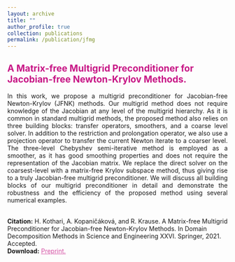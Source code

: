 ```yaml
---
layout: archive
title: ""
author_profile: true
collection: publications
permalink: /publication/jfmg
---
```


## <span style="color:rgb(199, 21, 133)"> A Matrix-free Multigrid Preconditioner for Jacobian-free Newton-Krylov Methods. </span>
<div style="text-align: justify">In this work, we propose a multigrid preconditioner for Jacobian-free Newton-Krylov (JFNK) methods. Our multigrid method does not require knowledge of the Jacobian at any level of the multigrid hierarchy. As it is common in standard multigrid methods, the proposed method also relies on three building blocks: transfer operators, smoothers, and a coarse level solver. In addition to the restriction and prolongation operator, we also use a projection operator to transfer the current Newton iterate to a coarser level. The three-level Chebyshev semi-iterative method is employed as a smoother, as it has good smoothing properties and does not require the representation of the Jacobian matrix. We replace the direct solver on the coarsest-level with a matrix-free Krylov subspace method, thus giving rise to a truly Jacobian-free multigrid preconditioner. We will discuss all building blocks of our multigrid preconditioner in detail and demonstrate the robustness and the efficiency of the proposed method using several numerical examples.
</div><br />


**Citation:** H. Kothari, A. Kopaničáková, and R. Krause. A Matrix-free Multigrid Preconditioner for Jacobian-free Newton-Krylov Methods. In Domain Decomposition Methods in Science and Engineering XXVI. Springer, 2021. Accepted. <br />
**Download:** <a href="https://arxiv.org/abs/2203.13738" style="color:rgb(199, 21, 133,0.75);"> Preprint.</a> <br />







